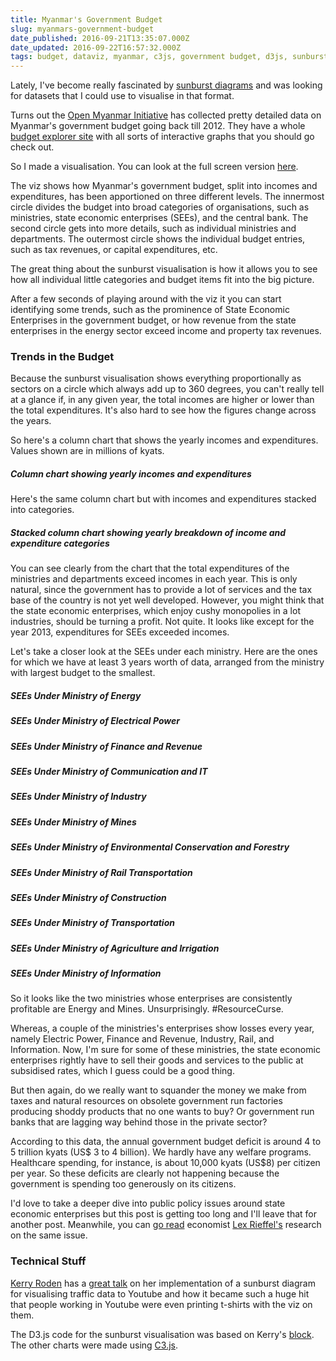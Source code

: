 ```yaml
---
title: Myanmar's Government Budget
slug: myanmars-government-budget
date_published: 2016-09-21T13:35:07.000Z
date_updated: 2016-09-22T16:57:32.000Z
tags: budget, dataviz, myanmar, c3js, government budget, d3js, sunburst
---
```


Lately, I've become really fascinated by [sunburst diagrams](http://www.datavizcatalogue.com/methods/sunburst_diagram.html) and was looking for datasets that I could use to visualise in that format.

Turns out the [Open Myanmar Initiative](http://omimyanmar.org/) has collected pretty detailed data on Myanmar's government budget going back till 2012. They have a whole [budget explorer site](http://budget.omimyanmar.org/) with all sorts of interactive graphs that you should go check out.

So I made a visualisation. You can look at the full screen version [here](https://yanoak.github.io/myanmar-budget-sunburst/).

The viz shows how Myanmar's government budget, split into incomes and expenditures, has been apportioned on three different levels. The innermost circle divides the budget into broad categories of organisations, such as ministries, state economic enterprises (SEEs), and the central bank. The second circle gets into more details, such as individual ministries and departments. The outermost circle shows the individual budget entries, such as tax revenues, or capital expenditures, etc.

The great thing about the sunburst visualisation is how it allows you to see how all individual little categories and budget items fit into the big picture.

After a few seconds of playing around with the viz it you can start identifying some trends, such as the prominence of State Economic Enterprises in the government budget, or how revenue from the state enterprises in the energy sector exceed income and property tax revenues.

### Trends in the Budget

Because the sunburst visualisation shows everything proportionally as sectors on a circle which always add up to 360 degrees, you can't really tell at a glance if, in any given year, the total incomes are higher or lower than the total expenditures. It's also hard to see how the figures change across the years.

So here's a column chart that shows the yearly incomes and expenditures. Values shown are in millions of kyats.

##### Column chart showing yearly incomes and expenditures

Here's the same column chart but with incomes and expenditures stacked into categories.

##### Stacked column chart showing yearly breakdown of income and expenditure categories

You can see clearly from the chart that the total expenditures of the ministries and departments exceed incomes in each year. This is only natural, since the government has to provide a lot of services and the tax base of the country is not yet well developed. However, you might think that the state economic enterprises, which enjoy cushy monopolies in a lot industries, should be turning a profit. Not quite. It looks like except for the year 2013, expenditures for SEEs exceeded incomes.

Let's take a closer look at the SEEs under each ministry. Here are the ones for which we have at least 3 years worth of data, arranged from the ministry with largest budget to the smallest.

##### SEEs Under Ministry of Energy

##### SEEs Under Ministry of Electrical Power

##### SEEs Under Ministry of Finance and Revenue

##### SEEs Under Ministry of Communication and IT

##### SEEs Under Ministry of Industry

##### SEEs Under Ministry of Mines

##### SEEs Under Ministry of Environmental Conservation and Forestry

##### SEEs Under Ministry of Rail Transportation

##### SEEs Under Ministry of Construction

##### SEEs Under Ministry of Transportation

##### SEEs Under Ministry of Agriculture and Irrigation

##### SEEs Under Ministry of Information

So it looks like the two ministries whose enterprises are consistently profitable are Energy and Mines. Unsurprisingly. #ResourceCurse.

Whereas, a couple of the ministries's enterprises show losses every year, namely Electric Power, Finance and Revenue, Industry, Rail, and Information. Now, I'm sure for some of these ministries, the state economic enterprises rightly have to sell their goods and services to the public at subsidised rates, which I guess could be a good thing.

But then again, do we really want to squander the money we make from taxes and natural resources on obsolete government run factories producing shoddy products that no one wants to buy? Or government run banks that are lagging way behind those in the private sector?

According to this data, the annual government budget deficit is around 4 to 5 trillion kyats (US$ 3 to 4 billion). We hardly have any welfare programs. Healthcare spending, for instance, is about 10,000 kyats (US$8) per citizen per year. So these deficits are clearly not happening because the government is spending too generously on its citizens.

I'd love to take a deeper dive into public policy issues around state economic enterprises but this post is getting too long and I'll leave that for another post. Meanwhile, you can [go read](https://www.brookings.edu/blog/up-front/2015/09/16/state-owned-enterprises-and-the-future-of-the-myanmar-economy/) economist [Lex Rieffel's](https://www.brookings.edu/experts/lex-rieffel/) research on the same issue.

### Technical Stuff

[Kerry Roden](http://www.rodden.org/kerry) has a [great talk](https://www.youtube.com/watch?v=vyZzbsL_fsg) on her implementation of a sunburst diagram for visualising traffic data to Youtube and how it became such a huge hit that people working in Youtube were even printing t-shirts with the viz on them.

The D3.js code for the sunburst visualisation was based on Kerry's [block](https://bl.ocks.org/kerryrodden/7090426). The other charts were made using [C3.js](http://c3js.org/).
